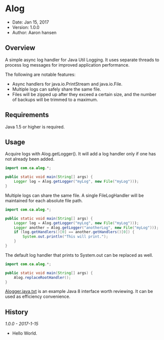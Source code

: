 Alog
====

* Date: Jan 15, 2017
* Version: 1.0.0
* Author: Aaron hansen


Overview
--------

A simple async log handler for Java Util Logging.  It uses separate threads to process
log messages for improved application performance.

The following are notable features:

* Async handlers for java.io.PrintStream and java.io.File.
* Multiple logs can safely share the same file.
* Files will be zipped up after they exceed a certain size, and the number
  of backups will be trimmed to a maximum.

Requirements
------------

Java 1.5 or higher is required.

Usage
-----

Acquire logs with Alog.getLogger(). It will add a log handler only if one 
has not already been added.

```java
import com.ca.alog.*;

public static void main(String[] args) {
    Logger log = Alog.getLogger("myLog", new File("myLog")));
}
```

Multiple logs can share the same file.  A single FileLogHandler will be maintained for 
each absolute file path.

```java
import com.ca.alog.*;

public static void main(String[] args) {
    Logger log = Alog.getLogger("myLog", new File("myLog")));
    Logger another = Alog.getLogger("anotherLog", new File("myLog")));
    if (log.getHandlers()[0] == another.getHandlers()[0]) {
        System.out.println("This will print.");
    }
}
```

The default log handler that prints to System.out can be replaced as well.

```java
import com.ca.alog.*;

public static void main(String[] args) {
    Alog.replaceRootHandler();
}
```

[Alogger.java.txt](https://github.com/a-hansen/alog/blob/master/src/main/java/com/ca/alog/Alogger.java.txt) is an example Java 8 interface worth reviewing.  It can be used as 
efficiency convenience.

History
-------
_1.0.0 - 2017-1-15_
  - Hello World.
